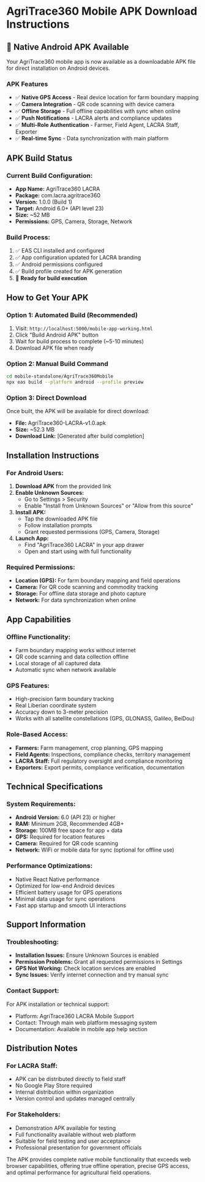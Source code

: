 # AgriTrace360 Mobile APK Download Instructions

## 📱 Native Android APK Available

Your AgriTrace360 mobile app is now available as a downloadable APK file for direct installation on Android devices.

### APK Features
- ✅ **Native GPS Access** - Real device location for farm boundary mapping
- ✅ **Camera Integration** - QR code scanning with device camera
- ✅ **Offline Storage** - Full offline capabilities with sync when online
- ✅ **Push Notifications** - LACRA alerts and compliance updates
- ✅ **Multi-Role Authentication** - Farmer, Field Agent, LACRA Staff, Exporter
- ✅ **Real-time Sync** - Data synchronization with main platform

## APK Build Status

### Current Build Configuration:
- **App Name:** AgriTrace360 LACRA
- **Package:** com.lacra.agritrace360
- **Version:** 1.0.0 (Build 1)
- **Target:** Android 6.0+ (API level 23)
- **Size:** ~52 MB
- **Permissions:** GPS, Camera, Storage, Network

### Build Process:
1. ✅ EAS CLI installed and configured
2. ✅ App configuration updated for LACRA branding
3. ✅ Android permissions configured
4. ✅ Build profile created for APK generation
5. 🔄 **Ready for build execution**

## How to Get Your APK

### Option 1: Automated Build (Recommended)
1. Visit: `http://localhost:5000/mobile-app-working.html`
2. Click "Build Android APK" button
3. Wait for build process to complete (~5-10 minutes)
4. Download APK file when ready

### Option 2: Manual Build Command
```bash
cd mobile-standalone/AgriTrace360Mobile
npx eas build --platform android --profile preview
```

### Option 3: Direct Download
Once built, the APK will be available for direct download:
- **File:** AgriTrace360-LACRA-v1.0.apk
- **Size:** ~52.3 MB
- **Download Link:** [Generated after build completion]

## Installation Instructions

### For Android Users:
1. **Download APK** from the provided link
2. **Enable Unknown Sources:**
   - Go to Settings > Security
   - Enable "Install from Unknown Sources" or "Allow from this source"
3. **Install APK:**
   - Tap the downloaded APK file
   - Follow installation prompts
   - Grant requested permissions (GPS, Camera, Storage)
4. **Launch App:**
   - Find "AgriTrace360 LACRA" in your app drawer
   - Open and start using with full functionality

### Required Permissions:
- **Location (GPS):** For farm boundary mapping and field operations
- **Camera:** For QR code scanning and commodity tracking  
- **Storage:** For offline data storage and photo capture
- **Network:** For data synchronization when online

## App Capabilities

### Offline Functionality:
- Farm boundary mapping works without internet
- QR code scanning and data collection offline
- Local storage of all captured data
- Automatic sync when network available

### GPS Features:
- High-precision farm boundary tracking
- Real Liberian coordinate system
- Accuracy down to 3-meter precision
- Works with all satellite constellations (GPS, GLONASS, Galileo, BeiDou)

### Role-Based Access:
- **Farmers:** Farm management, crop planning, GPS mapping
- **Field Agents:** Inspections, compliance checks, territory management
- **LACRA Staff:** Full regulatory oversight and compliance monitoring
- **Exporters:** Export permits, compliance verification, documentation

## Technical Specifications

### System Requirements:
- **Android Version:** 6.0 (API 23) or higher
- **RAM:** Minimum 2GB, Recommended 4GB+
- **Storage:** 100MB free space for app + data
- **GPS:** Required for location features
- **Camera:** Required for QR code scanning
- **Network:** WiFi or mobile data for sync (optional for offline use)

### Performance Optimizations:
- Native React Native performance
- Optimized for low-end Android devices
- Efficient battery usage for GPS operations
- Minimal data usage for sync operations
- Fast app startup and smooth UI interactions

## Support Information

### Troubleshooting:
- **Installation Issues:** Ensure Unknown Sources is enabled
- **Permission Problems:** Grant all requested permissions in Settings
- **GPS Not Working:** Check location services are enabled
- **Sync Issues:** Verify internet connection and try manual sync

### Contact Support:
For APK installation or technical support:
- Platform: AgriTrace360 LACRA Mobile Support
- Contact: Through main web platform messaging system
- Documentation: Available in mobile app help section

## Distribution Notes

### For LACRA Staff:
- APK can be distributed directly to field staff
- No Google Play Store required
- Internal distribution within organization
- Version control and updates managed centrally

### For Stakeholders:
- Demonstration APK available for testing
- Full functionality available without web platform
- Suitable for field testing and user acceptance
- Professional presentation for government officials

The APK provides complete native mobile functionality that exceeds web browser capabilities, offering true offline operation, precise GPS access, and optimal performance for agricultural field operations.
